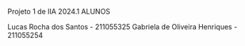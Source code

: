 Projeto 1 de IIA 2024.1
ALUNOS

Lucas Rocha dos Santos - 211055325
Gabriela de Oliveira Henriques - 211055254
